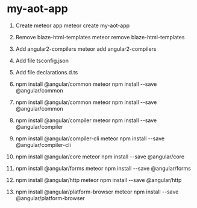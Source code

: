 # my-aot-app

1. Create meteor app
meteor create my-aot-app

2. Remove blaze-html-templates
meteor remove blaze-html-templates

3. Add angular2-compilers
meteor add angular2-compilers

4. Add file tsconfig.json

5. Add file declarations.d.ts

6. npm install @angular/common
meteor npm install --save @angular/common

6. npm install @angular/common
meteor npm install --save @angular/common

7. npm install @angular/compiler
meteor npm install --save @angular/compiler

8. npm install @angular/compiler-cli
meteor npm install --save @angular/compiler-cli

9. npm install @angular/core
meteor npm install --save @angular/core

10. npm install @angular/forms
meteor npm install --save @angular/forms

11. npm install @angular/http
meteor npm install --save @angular/http

12. npm install @angular/platform-browser
meteor npm install --save @angular/platform-browser